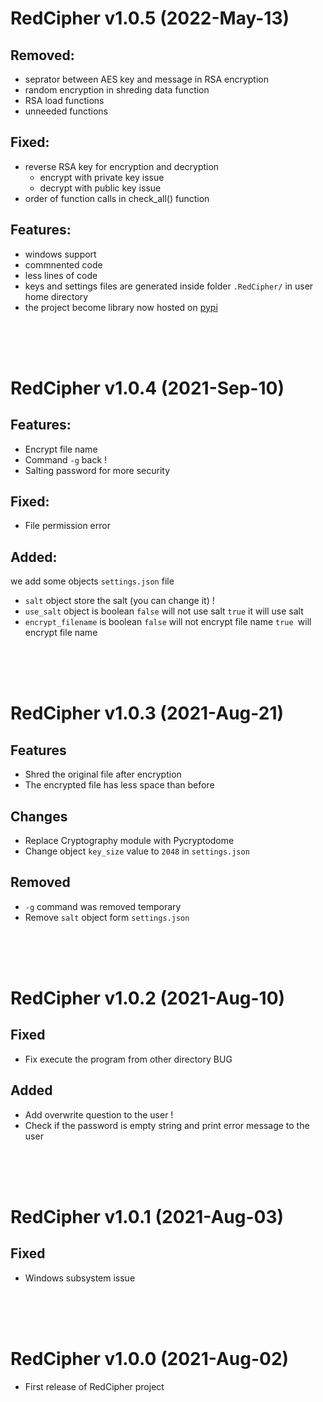 # RedCipher v1.0.5 (2022-May-13)
## Removed:
- seprator between AES key and message in RSA encryption
- random encryption in shreding data function
- RSA load functions
- unneeded functions

## Fixed:
- reverse RSA key for encryption and decryption
    - encrypt with private key issue
    - decrypt with public key issue
- order of function calls in check_all() function

## Features:
- windows support
- commnented code
- less lines of code
- keys and settings files are generated inside folder `.RedCipher/` in user home directory
- the project become library now hosted on [pypi](https://pypi.org/project/redcipher/)

<br/>
<br/>
<br/>

# RedCipher v1.0.4 (2021-Sep-10)
## Features:
- Encrypt file name
- Command `-g` back !
- Salting password for more security

## Fixed:
- File permission error

## Added:
we add some objects `settings.json` file
- `salt` object store the salt (you can change it) !
- `use_salt` object is boolean `false` will not use salt `true` it will use salt
- `encrypt_filename` is boolean `false` will not encrypt file name `true `will encrypt file name

<br/>
<br/>
<br/>

# RedCipher v1.0.3 (2021-Aug-21)
## Features
- Shred the original file after encryption
- The encrypted file has less space than before

## Changes
- Replace Cryptography module with Pycryptodome
- Change object `key_size` value to `2048` in `settings.json`

## Removed
- `-g` command was removed temporary
- Remove `salt` object form `settings.json`

<br/>
<br/>
<br/>

# RedCipher v1.0.2 (2021-Aug-10)
## Fixed
- Fix execute the program from other directory BUG
  
## Added
- Add overwrite question to the user !
- Check if the password is empty string and print error message to the user

<br/>
<br/>
<br/>

# RedCipher v1.0.1 (2021-Aug-03)
## Fixed
- Windows subsystem issue

<br/>
<br/>
<br/>


# RedCipher v1.0.0 (2021-Aug-02)

- First release of RedCipher project

